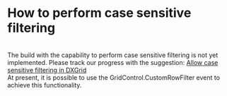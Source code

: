 # How to perform case sensitive filtering


<p><br />
The build with the capability to perform case sensitive filtering is not yet implemented. Please track our progress with the suggestion: <a href="https://www.devexpress.com/Support/Center/p/S37139">Allow case sensitive filtering in DXGrid</a><br />
At present, it is possible to use the GridControl.CustomRowFilter event to achieve this functionality.</p>

<br/>


